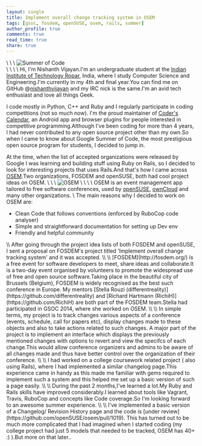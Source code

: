 ```yaml
---
layout: single
title: Implement overall change tracking system in OSEM
tags: [gsoc, fosdem, openSUSE, osem, rails, summer]
author_profile: true
comments: true
read_time: true
share: true
---
```

\\
\\
\\
![Summer of Code](https://www.gnome.org/wp-content/uploads/2016/03/GSoC2016Logo.jpg)  
\\
\\
\\
\\
Hi, I'm Nishanth Vijayan.I'm an undergraduate student at the [Indian Institute of Technology Ropar](http://www.iitrpr.ac.in), India, where I study Computer Science and Engineering.I'm currently in my 4th and final year.You can find me on GitHub @[nishanthvijayan](http://www.github.com/nishanthvijayan) and my IRC nick is the same.I'm an avid tech enthusiast and love all things Geek.

I code mostly in Python, C++ and Ruby and I regularly participate in coding competitions (not so much now). I'm the proud maintainer of [Coder's Calendar](https://github.com/nishanthvijayan/CoderCalendar), an Android app and browser plugins for people interested in competitive programming.Although I've been coding for more than 4 years, I had  never contributed to any open source project other than my own.So when I came to know about Google Summer of Code, the most prestigious open source program for students, I decided to jump in.

At the time, when the list of accepted organizations were released by Google I was learning and building stuff using Ruby on Rails, so I decided to look for interesting projects that uses Rails.And that's how I came across [OSEM](http://osem.io/).Two organizations, FOSDEM and openSUSE, both had cool project ideas on OSEM.
\\
\\
\\
![OSEM](https://camo.githubusercontent.com/a58785e43799dfbdb63f58fbda4336060eb98088/68747470733a2f2f63646e2e6272616e64697374792e636f6d2f696d673f69643d35373066366463333963393932623662363730303030306126666f726d61743d706e6726773d33303026683d3839)
\\
\\
\\
\\
OSEM is an event management app tailored to free software conferences, used by [openSUSE](https://events.opensuse.org/), [ownCloud](https://conference.owncloud.org/) and many other organizations.
\\
The main reasons why I decided to work on OSEM are:  
<ul>
<li>Clean Code that follows conventions (enforced by RuboCop code analyser)  </li>
<li>Simple and straightforward documentation for setting up Dev env </li>
<li>Friendly and helpful community</li>
</ul>
\\
After going through the project idea lists of both FOSDEM and openSUSE, I sent a proposal on FOSDEM's project titled 'Implement overall change tracking system' and it was accepted.
\\
\\
[FOSDEM](http://fosdem.org/) is a free event for software developers to meet, share ideas and collaborate.It is a two-day event organised by volunteers to promote the widespread use of free and open source software.Taking place in the beautiful city of Brussels (Belgium), FOSDEM is widely recognised as the best such conference in Europe.
My mentors [Stella Rouzi (differentreality)](https://github.com/differentreality) and [Richard Hartmann (RichiH)](https://github.com/RichiH) are both part of the FOSDEM team.Stella had participated in GSOC 2014, where she worked on OSEM. 
\\
\\
In simple terms, my project is to track changes various aspects of a conference (events, schedule, call for papers etc), display changes made to these objects and also to take actions related to such changes.
A major part of the project is to implement an interface which displays the previously mentioned changes with options to revert and view the specifcs of each change.This would allow conference organizers and admins to be aware of all changes made and thus have better control over the organization of their conference.
\\
\\
I had worked on a college coursework related project ( also using Rails), where I had implemented a similar changelog page.This experience came in handy as this made me familiar with gems required to implement such a system and this helped me set up a basic version of  such a page easily.
\\
\\
During the past 2 months,I've learned a lot.My Ruby and Rails skills have improved considerably.I learned about tools like Vagrant, Travis, RuboCop and concepts like Code coverage.So I'm looking forward to an awesome summer experience.
\\
\\
I've implemented a basic version of a Changelog/ Revision History page and the code is [under review](https://github.com/openSUSE/osem/pull/1019). This has turned out to be much more complicated that I had imagined when I started coding (my college project had just 5 models that needed to be tracked, OSEM has 40+ :) ).But more on that later..